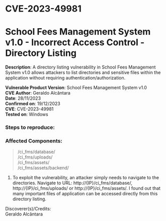 # CVE-2023-49981
# School Fees Management System v1.0 - Incorrect Access Control - Directory Listing

**Description**: A directory listing vulnerability in School Fees Management System v1.0 allows attackers to list directories and sensitive files within the application without requiring authentication/authorization.

**Vulnerable Product Version**: School Fees Management System v1.0  
**CVE Author**: Geraldo Alcântara  
**Date**: 28/11/2023  
**Confirmed on**: 19/12/2023  
**CVE**: CVE-2023-49981  
**Tested on**: Windows  
### Steps to reproduce:   
### Affected Components:  
> /ci_fms/database/  
> /ci_fms/uploads/  
> /ci_fms/assets/  
> /ci_fms/assets/backend/  

1.  To exploit the vulnerability, an attacker simply needs to navigate to the directories. Navigate to URL: http://{IP}/ci_fms/database/,  http://{IP}/ci_fms/uploads/ or http://{IP}/ci_fms/assets/. I found out that many important files of application can be accessed directly from this directory listing.  

Discoverer(s)/Credits:  
Geraldo Alcântara  
